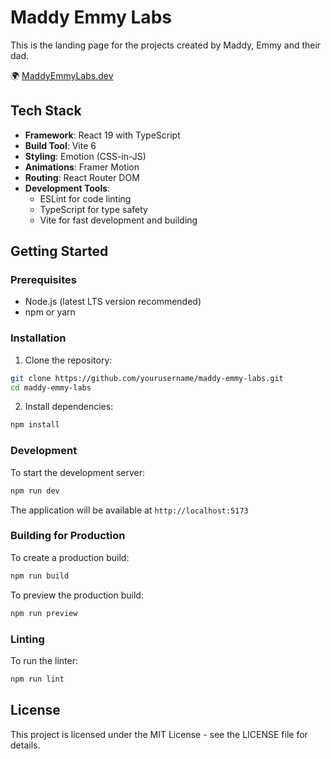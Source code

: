 # Maddy Emmy Labs

This is the  landing page for the projects created by Maddy, Emmy and their dad. 

🌍 [MaddyEmmyLabs.dev](https://maddyemmylabs.dev)

## Tech Stack

- **Framework**: React 19 with TypeScript
- **Build Tool**: Vite 6
- **Styling**: Emotion (CSS-in-JS)
- **Animations**: Framer Motion
- **Routing**: React Router DOM
- **Development Tools**:
  - ESLint for code linting
  - TypeScript for type safety
  - Vite for fast development and building

## Getting Started

### Prerequisites

- Node.js (latest LTS version recommended)
- npm or yarn

### Installation

1. Clone the repository:
```bash
git clone https://github.com/yourusername/maddy-emmy-labs.git
cd maddy-emmy-labs
```

2. Install dependencies:
```bash
npm install
```

### Development

To start the development server:

```bash
npm run dev
```

The application will be available at `http://localhost:5173`

### Building for Production

To create a production build:

```bash
npm run build
```

To preview the production build:

```bash
npm run preview
```

### Linting

To run the linter:

```bash
npm run lint
```

## License

This project is licensed under the MIT License - see the LICENSE file for details.
